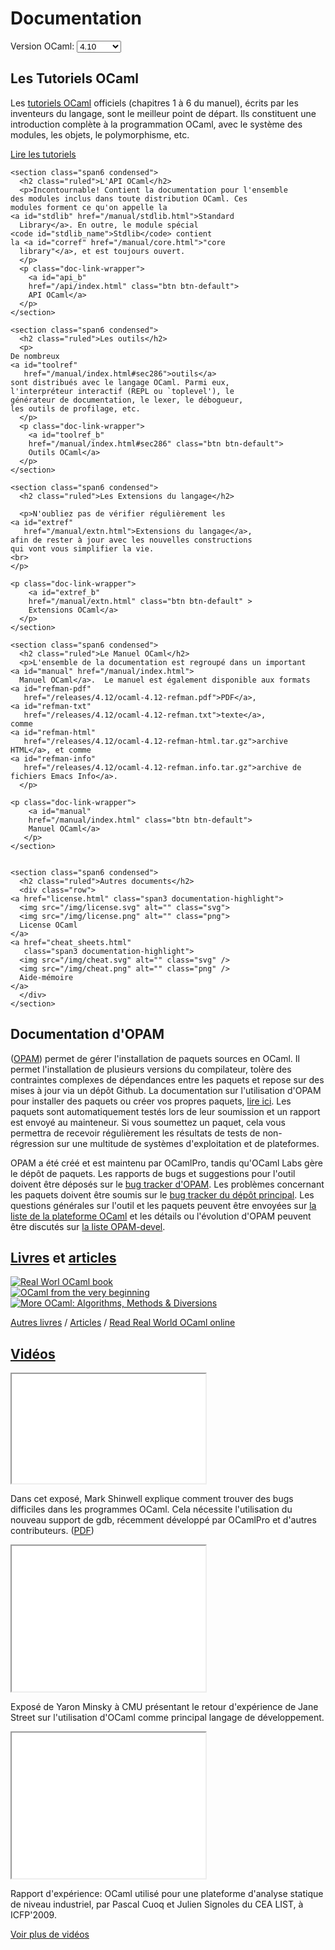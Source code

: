 <!-- ((! set title Docs !)) ((! set documentation !)) ((! set nobreadcrumb !)) -->

<div class="container">
  <h1>Documentation</h1>
  <div class="form-group">
    <form name="Versions">
      <label for="version-selector"
	     style="display:inline;">Version OCaml:</label>
      <select class="form-control" id="version-selector" name="selector"
	      style="width: 10ex;vertical-align: baseline;"
	      onChange="refresh()">
	<option>4.10</option>
      </select>
    </form>
  </div>

  <!-- this will fill-in the select above with all versions -->
  <script src="version_selector.js"></script>

  <div class="row">
    <section class="span6 condensed">
      <h2 class="ruled">Les Tutoriels OCaml</h2>
      <p>Les
	<a id="tutref"
	   href="/manual/index.html#sec6">tutoriels OCaml</a>
	officiels (chapitres 1 à 6 du manuel), écrits par les
	inventeurs du langage, sont le meilleur point de
	départ. Ils constituent une introduction complète à la
	programmation OCaml, avec le système des modules, les
	objets, le polymorphisme, etc.
    </p>
	<p class="doc-link-wrapper">
        <a id="tutref_b" href="/manual/index.html#sec6" class="btn btn-default">
			Lire les tutoriels</a>
	  </p>
    </section>

    <section class="span6 condensed">
      <h2 class="ruled">L'API OCaml</h2>
      <p>Incontournable! Contient la documentation pour l'ensemble
	des modules inclus dans toute distribution OCaml. Ces
	modules forment ce qu'on appelle la
	<a id="stdlib" href="/manual/stdlib.html">Standard
	  Library</a>. En outre, le module spécial
	<code id="stdlib_name">Stdlib</code> contient
	la <a id="corref" href="/manual/core.html">"core
	  library"</a>, et est toujours ouvert.
      </p>
	  <p class="doc-link-wrapper">
		<a id="api_b"
		href="/api/index.html" class="btn btn-default">
		API OCaml</a>
	  </p>
    </section>

    <section class="span6 condensed">
      <h2 class="ruled">Les outils</h2>
      <p>
	De nombreux
	<a id="toolref"
	   href="/manual/index.html#sec286">outils</a>
	sont distribués avec le langage OCaml. Parmi eux,
	l'interpréteur interactif (REPL ou `toplevel'), le
	générateur de documentation, le lexer, le débogueur,
	les outils de profilage, etc.
      </p>
	  <p class="doc-link-wrapper">
		<a id="toolref_b"
		href="/manual/index.html#sec286" class="btn btn-default">
		Outils OCaml</a>
	  </p>
    </section>

    <section class="span6 condensed">
      <h2 class="ruled">Les Extensions du langage</h2>

      <p>N'oubliez pas de vérifier régulièrement les
	<a id="extref"
	   href="/manual/extn.html">Extensions du langage</a>,
	afin de rester à jour avec les nouvelles constructions
	qui vont vous simplifier la vie.
	<br>
    </p>
	  
	<p class="doc-link-wrapper">
		<a id="extref_b"
		href="/manual/extn.html" class="btn btn-default" >
		Extensions OCaml</a>
	  </p>
    </section>

    <section class="span6 condensed">
      <h2 class="ruled">Le Manuel OCaml</h2>
      <p>L'ensemble de la documentation est regroupé dans un important
	<a id="manual" href="/manual/index.html">
	  Manuel OCaml</a>.  Le manuel est également disponible aux formats
	<a id="refman-pdf"
	   href="/releases/4.12/ocaml-4.12-refman.pdf">PDF</a>,
	<a id="refman-txt"
	   href="/releases/4.12/ocaml-4.12-refman.txt">texte</a>,
	comme
	<a id="refman-html"
	   href="/releases/4.12/ocaml-4.12-refman-html.tar.gz">archive HTML</a>, et comme
	<a id="refman-info"
	   href="/releases/4.12/ocaml-4.12-refman.info.tar.gz">archive de fichiers Emacs Info</a>.
      </p>

	<p class="doc-link-wrapper">
	    <a id="manual"
		href="/manual/index.html" class="btn btn-default">
		Manuel OCaml</a>
  	   </p>
    </section>


    <section class="span6 condensed">
      <h2 class="ruled">Autres documents</h2>
      <div class="row">
	<a href="license.html" class="span3 documentation-highlight">
	  <img src="/img/license.svg" alt="" class="svg">
	  <img src="/img/license.png" alt="" class="png">
	  License OCaml
	</a>
	<a href="cheat_sheets.html"
	   class="span3 documentation-highlight">
	  <img src="/img/cheat.svg" alt="" class="svg" />
	  <img src="/img/cheat.png" alt="" class="png" />
	  Aide-mémoire
	</a>
      </div>
    </section>
  </div>



  <div class="row">
    <section class="span6 condensed">
      <h2 class="ruled">Documentation d'OPAM</h2>
      <p>(<a href="https://opam.ocaml.org">OPAM</a>) permet de gérer l'installation de paquets sources en OCaml. Il permet l'installation de plusieurs versions du compilateur, tolère des contraintes complexes de dépendances entre les paquets et repose sur des mises à jour via un dépôt Github. La documentation sur l'utilisation d'OPAM pour installer des paquets ou créer vos propres paquets, <a href="https://opam.ocaml.org/doc/Install.html">lire ici</a>. Les paquets sont automatiquement testés lors de leur soumission et un rapport est envoyé au mainteneur. Si vous soumettez un paquet, cela vous permettra de recevoir régulièrement les résultats de tests de non-régression sur une multitude de systèmes d'exploitation et de plateformes.</p>
      <p>OPAM a été créé et est maintenu par OCamlPro, tandis qu'OCaml Labs gère le dépôt de paquets. Les rapports de bugs et suggestions pour l'outil doivent être déposés sur le <a href="https://github.com/OCaml/opam/issues">bug tracker d'OPAM</a>. Les problèmes concernant les paquets doivent être soumis sur le <a href="https://github.com/OCaml/opam-repository/issues">bug tracker du dépôt principal</a>. Les questions générales sur l'outil et les paquets peuvent être envoyées sur <a href="http://lists.ocaml.org/listinfo/platform">la liste de la plateforme OCaml</a> et les détails ou l'évolution d'OPAM peuvent être discutés sur <a href="http://lists.ocaml.org/listinfo/opam-devel">la liste OPAM-devel</a>.</p>
    </section>
    <section class="span6 condensed">
      <h2 class="ruled"><a href="/learn/books.html">Livres</a> et <a href="/docs/papers.html">articles</a></h2>
      <div class="row">
	<div class="span2 documentation-book">
	  <a href="https://realworldocaml.org">
	    <img src="/img/real-world-ocaml.jpg" alt="Real Worl OCaml book">
	  </a>
	</div>
	<div class="span2 documentation-book">
	  <a href="http://ocaml-book.com">
	    <img src="/img/OCaml_from_beginning.png" alt="OCaml from the very beginning">
	  </a>
	</div>
	<div class="span2 documentation-book">
	  <a href="http://ocaml-book.com/more-ocaml-algorithms-methods-diversions/">
	    <img src="/img/more-ocaml-300-376.png" alt="More OCaml: Algorithms, Methods &amp; Diversions">
	  </a>
	</div>
      </div>
      <footer>
	<p><a href="/learn/books.html">Autres livres</a> / <a href="/docs/papers.html">Articles</a> / <a href="https://realworldocaml.org">Read Real World OCaml online</a></p>
      </footer>
    </section>

  </div>
  <div class="row">
    <section class="span12 condensed">
      <h2 class="ruled"><a href="/community/media.html">Vidéos</a></h2>
      <div class="row">
        <div class="span4">
          <p class="documentation-video">
	    <iframe width="310" height="175" src="//www.youtube.com/embed/NF2WpWnB-nk?feature=player_detailpage" title="Dans cet exposé, Mark Shinwell explique comment trouver des bugs difficiles dans les programmes OCaml" allowfullscreen></iframe>
          </p>
          <p>Dans cet exposé, Mark Shinwell explique comment
	    trouver des bugs difficiles dans les programmes OCaml.
	    Cela nécessite l'utilisation du nouveau support de gdb,
	    récemment développé par OCamlPro et d'autres contributeurs.
	    (<a href="http://oud.ocaml.org/2012/slides/oud2012-paper5-slides.pdf"
	     >PDF</a>)</p>
        </div>
        <div class="span4">
          <p class="documentation-video">
            <iframe src="//player.vimeo.com/video/14317442?portrait=0&amp;color=ff9933" width="310" height="233" title="Exposé de Yaron Minsky à CMU présentant le retour d'expérience de Jane Street sur l'utilisation d'OCaml comme principal langage de développement" allowfullscreen></iframe>
          </p>
          <p>Exposé de Yaron Minsky à CMU présentant
	    le retour d'expérience de Jane Street sur l'utilisation d'OCaml comme
	    principal langage de développement.</p>
        </div>
        <div class="span4">
          <p class="documentation-video">
            <iframe src="//player.vimeo.com/video/6652523?portrait=0&amp;color=ff9933" width="310" height="233" title="Rapport d'expérience: OCaml utilisé pour une plateforme d'analyse statique de niveau industriel, par Pascal Cuoq et Julien Signoles du CEA LIST, à ICFP'2009" allowfullscreen></iframe>
          </p>
          <p>Rapport d'expérience: OCaml utilisé pour une
	    plateforme d'analyse statique de niveau industriel, par
            Pascal Cuoq et Julien Signoles du CEA LIST, à ICFP'2009.</p>
        </div>
      </div>
      <footer>
        <p><a href="/community/media.html">Voir plus de vidéos</a></p>
      </footer>
    </section>
  </div>
</div>
